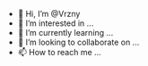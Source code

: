 - 👋 Hi, I’m @Vrzny
- 👀 I’m interested in ...
- 🌱 I’m currently learning ...
- 💞️ I’m looking to collaborate on ...
- 📫 How to reach me ...

<!---
Vrzny/Vrzny is a ✨ special ✨ repository because its `README.md` (this file) appears on your GitHub profile.
You can click the Preview link to take a look at your changes.
--->
